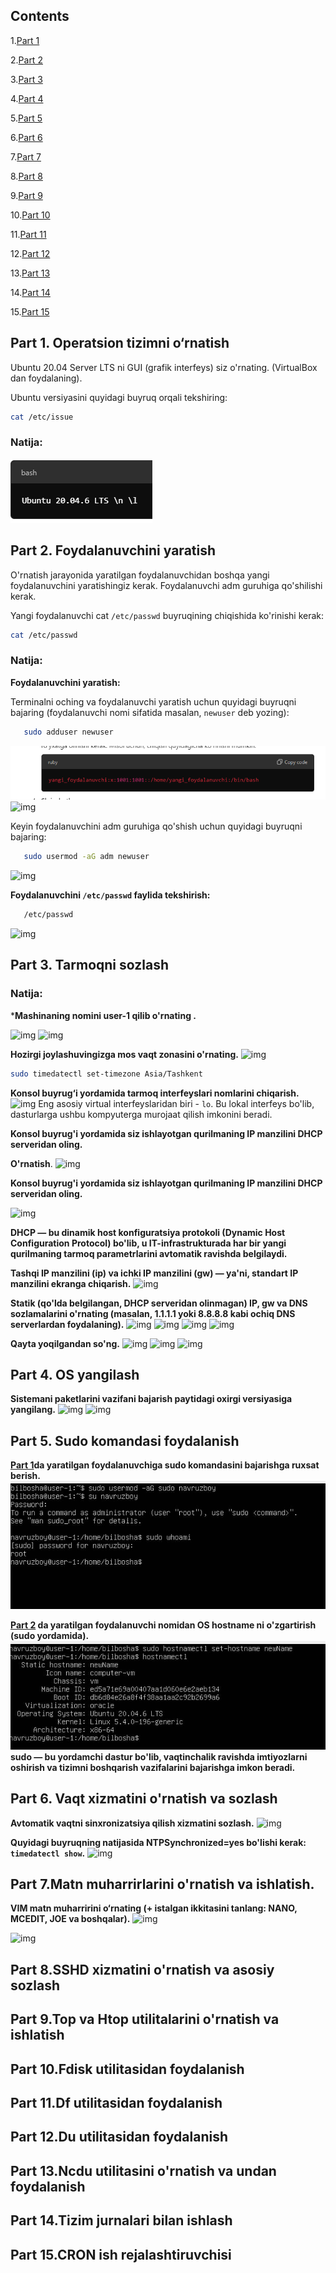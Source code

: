 ## Contents
1.[Part 1](#part-1-operatsion-tizimni-ornatish)

2.[Part 2](#part-2-foydalanuvchini-yaratish)

3.[Part 3](#part-3-tarmoqni-sozlash)

4.[Part 4](#part-4-os-yangilash)

5.[Part 5](#part-5-sudo-komandasi-foydalanish)

6.[Part 6](#part-6-vaqt-xizmatini-ornatish-va-sozlash)

7.[Part 7](#part-7matn-muharrirlarini-ornatish-va-ishlatish)

8.[Part 8](#part-8sshd-xizmatini-ornatish-va-asosiy-sozlash)

9.[Part 9](#part-9top-va-htop-utilitalarini-ornatish-va-ishlatish)

10.[Part 10](#part-10fdisk-utilitasidan-foydalanish)

11.[Part 11](#part-11df-utilitasidan-foydalanish)

12.[Part 12](#part-12du-utilitasidan-foydalanish)

13.[Part 13](#part-13ncdu-utilitasini-ornatish-va-undan-foydalanish)

14.[Part 14](#part-14tizim-jurnalari-bilan-ishlash)

15.[Part 15](#part-15cron-ish-rejalashtiruvchisi)


## Part 1. Operatsion tizimni o‘rnatish


Ubuntu 20.04 Server LTS ni GUI (grafik interfeys) siz o'rnating. (VirtualBox dan foydalaning).

Ubuntu versiyasini quyidagi buyruq orqali tekshiring:
```bash
cat /etc/issue
```
### Natija:

![img](screen/1.png)

## Part 2. Foydalanuvchini yaratish

O'rnatish jarayonida yaratilgan foydalanuvchidan boshqa yangi foydalanuvchini yaratishingiz kerak. 
Foydalanuvchi adm guruhiga qo'shilishi kerak.

Yangi foydalanuvchi cat `/etc/passwd` buyruqining chiqishida ko'rinishi kerak:

   ```bash
   cat /etc/passwd
   ```

### Natija:         
**Foydalanuvchini yaratish:**

Terminalni oching va foydalanuvchi yaratish uchun quyidagi buyruqni bajaring 
(foydalanuvchi nomi sifatida masalan, `newuser` deb yozing):
```bash
   sudo adduser newuser
   ```
![img](screen/2.0.png)
![img](screen/2.1.png)



Keyin foydalanuvchini adm guruhiga qo'shish uchun quyidagi buyruqni bajaring:
```bash
   sudo usermod -aG adm newuser
   ```
![img](screen/2.2.png)


**Foydalanuvchini `/etc/passwd` faylida tekshirish:**
```bash
   /etc/passwd
   ```
![img](screen/2.3.png)

## Part 3. Tarmoqni sozlash

### Natija:

***Mashinaning nomini user-1 qilib o'rnating .**

![img](screen/3.0.png)
![img](screen/3.1.png)

**Hozirgi joylashuvingizga mos vaqt zonasini o'rnating.**
![img](screen/3.2.png)
```bash
sudo timedatectl set-timezone Asia/Tashkent
   ```

**Konsol buyrug‘i yordamida tarmoq interfeyslari nomlarini chiqarish.**
![img](screen/3.3.png)
Eng asosiy virtual interfeyslaridan biri - `lo`. Bu lokal interfeys bo'lib, dasturlarga ushbu kompyuterga murojaat qilish imkonini beradi. 

**Konsol buyrug'i yordamida siz ishlayotgan qurilmaning IP manzilini DHCP serveridan oling.**

**O'rnatish**.
![img](screen/3.4.png)

**Konsol buyrug'i yordamida siz ishlayotgan qurilmaning IP manzilini DHCP serveridan oling.**

![img](screen/3.5.png)

**DHCP — bu dinamik host konfiguratsiya protokoli (Dynamic Host Configuration Protocol) bo'lib, u IT-infrastrukturada har bir yangi qurilmaning tarmoq parametrlarini avtomatik ravishda belgilaydi.**


**Tashqi IP manzilini (ip) va ichki IP manzilini (gw) — ya'ni, standart IP manzilini ekranga chiqarish.**
![img](screen/3.6.png)

**Statik (qo'lda belgilangan, DHCP serveridan olinmagan) IP, gw va DNS sozlamalarini o'rnating (masalan, 1.1.1.1 yoki 8.8.8.8 kabi ochiq DNS serverlardan foydalaning).**
![img](screen/3.7.png)
![img](screen/3.8.png)
![img](screen/3.9.png)
![img](screen/3.10.png)

**Qayta yoqilgandan so'ng.**
![img](screen/3.11.png)
![img](screen/3.12.png)
![img](screen/3.13.png)


## Part 4. OS yangilash

**Sistemani paketlarini vazifani bajarish paytidagi oxirgi versiyasiga yangilang.**
![img](screen/4.0.png)
![img](screen/4.1.png)
## Part 5. Sudo komandasi foydalanish

**[Part 1](#part-1-operatsion-tizimni-ornatish)da yaratilgan foydalanuvchiga sudo komandasini bajarishga ruxsat berish.**
![img](screen/5.0.png)

**[Part 2](#part-2-foydalanuvchini-yaratish) da yaratilgan foydalanuvchi nomidan OS hostname ni o'zgartirish (sudo yordamida).**
![img](screen/5.1.png)
**sudo — bu yordamchi dastur bo'lib, vaqtinchalik ravishda imtiyozlarni oshirish va tizimni boshqarish vazifalarini bajarishga imkon beradi.**
## Part 6. Vaqt xizmatini o'rnatish va sozlash

**Avtomatik vaqtni sinxronizatsiya qilish xizmatini sozlash.**
![img](screen/4..png)

**Quyidagi buyruqning natijasida NTPSynchronized=yes bo'lishi kerak: `timedatectl show`.**
![img](screen/4..png)

## Part 7.Matn muharrirlarini o'rnatish va ishlatish.
**VIM matn muharririni o‘rnating (+ istalgan ikkitasini tanlang: NANO, MCEDIT, JOE va boshqalar).**
![img](screen/4..png)

![img](screen/4..png)

## Part 8.SSHD xizmatini o'rnatish va asosiy sozlash 


## Part 9.Top va Htop utilitalarini o'rnatish va ishlatish


## Part 10.Fdisk utilitasidan foydalanish

## Part 11.Df utilitasidan foydalanish

## Part 12.Du utilitasidan foydalanish

## Part 13.Ncdu utilitasini o'rnatish va undan foydalanish

## Part 14.Tizim jurnalari bilan ishlash

## Part 15.CRON ish rejalashtiruvchisi 